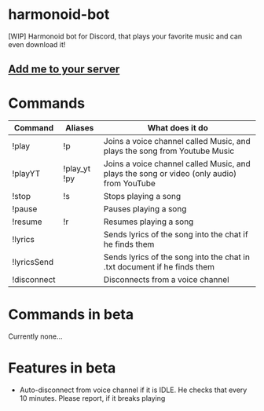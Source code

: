 # harmonoid-bot
[WIP] Harmonoid bot for Discord, that plays your favorite music and can even download it!

## [Add me to your server](https://discord.com/oauth2/authorize?client_id=802600265005137980&scope=bot&permissions=36932608)


# Commands
| Command                 | Aliases        | What does it do                                                                           |
|-------------------------|----------------|-------------------------------------------------------------------------------------------|
| !play <song name>       | !p             | Joins a voice channel called Music, and plays the song from Youtube Music                 |
| !playYT <song name>     | !play_yt !py   | Joins a voice channel called Music, and plays the song or video (only audio) from YouTube |
| !stop                   | !s             | Stops playing a song                                                                      |
| !pause                  |                | Pauses playing a song                                                                     |
| !resume                 | !r             | Resumes playing a song                                                                    |
| !lyrics <song name>     |                | Sends lyrics of the song into the chat if he finds them                                   |
| !lyricsSend <song name> |                | Sends lyrics of the song into the chat in .txt document if he finds them                  |
| !disconnect             |                | Disconnects from a voice channel                                                          |

# Commands in beta
Currently none...

# Features in beta
- Auto-disconnect from voice channel if it is IDLE. He checks that every 10 minutes. Please report, if it breaks playing
